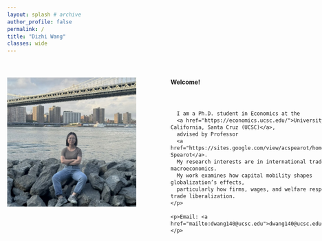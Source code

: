 ```yaml
---
layout: splash # archive
author_profile: false
permalink: /
title: "Dizhi Wang"
classes: wide
---
```


<style>
  .profile-container {
    display: flex;
    align-items: flex-start; /* Ensures text aligns with the top of the image */
    gap: 40px; /* Creates space between image and text */
  }

  .profile-image {
    width: 300px;
    flex-shrink: 0; /* Prevents image from resizing */
    margin-right: 40px;
    margin-top: 40px;

  }

  .text-content {
    max-width: 1000px;
    display: flex;
    flex-direction: column;
    justify-content: flex-start; /* Ensures text starts at the top */
  }
</style>

<div class="profile-container">
  <img src="/images/wdz.jpg" class="profile-image" />

  <div class="text-content">
    <p>
    <p><strong>Welcome!</strong></p>
    <p>
  
      I am a Ph.D. student in Economics at the 
      <a href="https://economics.ucsc.edu/">University of California, Santa Cruz (UCSC)</a>, 
      advised by Professor 
      <a href="https://sites.google.com/view/acspearot/home">Alan Spearot</a>.
      My research interests are in international trade and macroeconomics.
      My work examines how capital mobility shapes globalization’s effects, 
      particularly how firms, wages, and welfare respond to trade liberalization.
    </p>

    <p>Email: <a href="mailto:dwang140@ucsc.edu">dwang140@ucsc.edu</a></p>
  </div>
</div>


